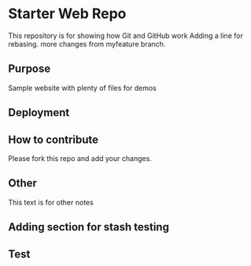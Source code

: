 # Starter Web Repo

This repository is for showing how Git and GitHub work
Adding a line for rebasing.
more changes from myfeature branch.
## Purpose

Sample website with plenty of files for demos

## Deployment

## How to contribute

Please fork this repo and add your changes.

## Other
This text is for other notes

## Adding section for stash testing

## Test
